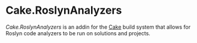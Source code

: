 # Cake.RoslynAnalyzers

*Cake.RoslynAnalyzers* is an addin for the [Cake](https://cakebuild.net) build system that allows for Roslyn code analyzers to be run on solutions and projects.
